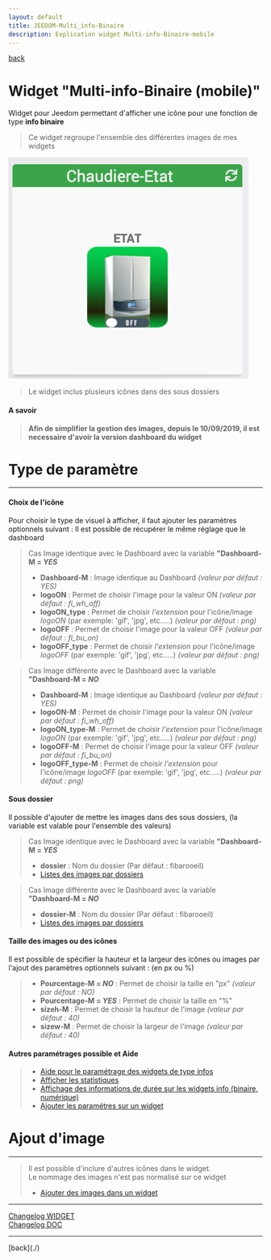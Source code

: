 ```yaml
---
layout: default
title: JEEDOM-Multi_info-Binaire
description: Explication widget Multi-info-Binaire-mobile
---
```

[back](./)
# Widget "Multi-info-Binaire (mobile)" 

Widget pour Jeedom permettant d'afficher une icône pour une fonction de type <b>info binaire</b>
<blockquote>
    Ce widget regroupe l'ensemble des différentes images de mes widgets
</blockquote>

<p><img src="Img/RESULTAT%20-%20JEEDOM-Chaudiere-ETAT.png" alt="Resultat" /></p>
<blockquote>
    Le widget inclus plusieurs icônes dans des sous dossiers
</blockquote>

<h4 id="A Savoir">A savoir</h4>
<blockquote>
<b>Afin de simplifier la gestion des images, depuis le 10/09/2019, il est necessaire d'avoir la version dashboard du widget</b>
</blockquote>

<h1 id="Type de paramètre">Type de paramètre</h1>
<hr />
<h4 id="Logo">Choix de l'icône</h4>
Pour choisir le type de visuel à afficher, il faut ajouter les paramètres optionnels suivant :
Il est possible de récupérer le même réglage que le dashboard
<blockquote>
    Cas Image identique avec le Dashboard avec la variable <b>"Dashboard-M = <i>YES</i></b>
        <ul>
            <li><b>Dashboard-M</b> : Image identique au Dashboard <i> (valeur par défaut : YES)</i></li>
            <li><b>logoON</b> : Permet de choisir l'image pour la valeur ON<i> (valeur par défaut : fi_wh_off)</i></li>
            <li><b>logoON_type</b> : Permet de choisir <i>l'extension</i> pour l'icône/image <i>logoON</i> (par exemple: 'gif', 'jpg', etc.....)<i> (valeur par défaut : png)</i></li>
            <li><b>logoOFF</b> : Permet de choisir l'image pour la valeur OFF<i> (valeur par défaut : fi_bu_on)</i></li>
            <li><b>logoOFF_type</b> : Permet de choisir <i>l'extension</i> pour l'icône/image <i>logoOFF</i> (par exemple: 'gif', 'jpg', etc.....)<i> (valeur par défaut : png)</i></li>
        </ul>
</blockquote>
<blockquote>
    Cas Image différente avec le Dashboard avec la variable <b>"Dashboard-M = <i>NO</i></b>
        <ul>
            <li><b>Dashboard-M</b> : Image identique au Dashboard <i> (valeur par défaut : YES)</i></li>
            <li><b>logoON-M</b> : Permet de choisir l'image pour la valeur ON<i> (valeur par défaut : fi_wh_off)</i></li>
            <li><b>logoON_type-M</b> : Permet de choisir <i>l'extension</i> pour l'icône/image <i>logoON</i> (par exemple: 'gif', 'jpg', etc.....)<i> (valeur par défaut : png)</i></li>
            <li><b>logoOFF-M</b> : Permet de choisir l'image pour la valeur OFF<i> (valeur par défaut : fi_bu_on)</i></li>
            <li><b>logoOFF_type-M</b> : Permet de choisir <i>l'extension</i> pour l'icône/image <i>logoOFF</i> (par exemple: 'gif', 'jpg', etc.....)<i> (valeur par défaut : png)</i></li>
        </ul>
</blockquote>


<h4 id="Dossier">Sous dossier</h4>
Il possible d'ajouter de mettre les images dans des sous dossiers, (la variable est valable pour l'ensemble des valeurs)
<blockquote>
    Cas Image identique avec le Dashboard avec la variable <b>"Dashboard-M = <i>YES</i></b>
        <ul>
            <li><b>dossier</b> : Nom du dossier (Par défaut : fibarooeil)</li>
            <li><a href="./JEEDOM-Liste_images_dossiers.html">Listes des images par dossiers</a></li>
        </ul>
</blockquote>
<blockquote>
    Cas Image différente avec le Dashboard avec la variable <b>"Dashboard-M = <i>NO</i></b>
        <ul>
            <li><b>dossier-M</b> : Nom du dossier (Par défaut : fibarooeil)</li>
            <li><a href="./JEEDOM-Liste_images_dossiers.html">Listes des images par dossiers</a></li>
        </ul>
</blockquote>

<h4 id="Taille">Taille des images ou des icônes</h4>
Il est possible de spécifier la hauteur et la largeur des icônes ou images par l'ajout des paramètres optionnels suivant : (en px ou %)
<blockquote>
        <ul>
            <li><b>Pourcentage-M = <i>NO</i></b> : Permet de choisir la taille en "px" <i>(valeur par défaut : NO)</i></li>
            <li><b>Pourcentage-M = <i>YES</i></b> : Permet de choisir la taille en "%"</li>
            <li><b>sizeh-M</b> : Permet de choisir la hauteur de l'image <i>(valeur par défaut : 40)</i></li>
            <li><b>sizew-M</b> : Permet de choisir la largeur de l'image <i>(valeur par défaut : 40)</i></li>
        </ul>
</blockquote>

<h4 id="Aider">Autres paramétrages possible et Aide</h4>
<blockquote>
        <ul>
            <li><a href="./JEEDOM-AIDE-CONFIG-INFOS.html">Aide pour le paramétrage des widgets de type infos</a></li>
            <li><a href="JEEDOM-AIDE-STATS.html">Afficher les statistiques</a></li>
            <li><a href="JEEDOM-AIDE-STATS TEMPS.html">Affichage des informations de durée sur les widgets info (binaire, numérique)</a></li>
            <li><a href="JEEDOM-AIDE-PARA.html">Ajouter les paramétres sur un widget</a></li>
        </ul>
</blockquote>
    
<h1 id="Add img">Ajout d'image</h1>
<hr />
<blockquote>
        Il est possible d'inclure d'autres icônes dans le widget.<br/>
        Le nommage des images n'est pas normalisé sur ce widget
        <ul>
            <li><a href="./JEEDOM-AIDE-ADD_IMG.html">Ajouter des images dans un widget</a></li>
        </ul>
</blockquote>

<hr />
<dl>
    <a href="https://github.com/JEALG/JEEDOM-Multi_info-Binaire--mobile/commits/master">Changelog WIDGET</a><br/>
    <a href="https://github.com/JEALG/JEEDOM-Widget_JAG-doc/commits/master">Changelog DOC</a>
</dl>
<hr />
[back](./)